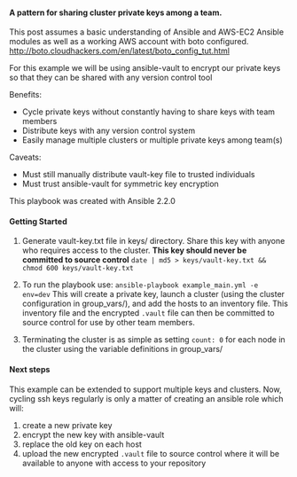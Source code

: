 #### A pattern for sharing cluster private keys among a team.

This post assumes a basic understanding of Ansible and AWS-EC2 Ansible modules as well as a working AWS account with boto configured.
http://boto.cloudhackers.com/en/latest/boto_config_tut.html

For this example we will be using ansible-vault to encrypt our private keys so that they can be shared with any version control tool

Benefits:
- Cycle private keys without constantly having to share keys with team members
- Distribute keys with any version control system
- Easily manage multiple clusters or multiple private keys among team(s)

Caveats:
- Must still manually distribute vault-key file to trusted individuals
- Must trust ansible-vault for symmetric key encryption

This playbook was created with Ansible 2.2.0

#### Getting Started
1. Generate vault-key.txt file in keys/ directory. Share this key with anyone who requires access to the cluster.  __This key should
never be committed to source control__
`date | md5 > keys/vault-key.txt && chmod 600 keys/vault-key.txt`

2. To run the playbook use:
`ansible-playbook example_main.yml -e env=dev`
This will create a private key, launch a cluster (using the cluster configuration in group_vars/), and add the hosts to an inventory
file. This inventory file and the encrypted `.vault` file can then be committed to source control for use by other team members.

3. Terminating the cluster is as simple as setting `count: 0` for each node in the cluster using the variable
definitions in group_vars/

#### Next steps
This example can be extended to support multiple keys and clusters.
Now, cycling ssh keys regularly is only a matter of creating an ansible role which will:
1. create a new private key
2. encrypt the new key with ansible-vault
3. replace the old key on each host
4. upload the new encrypted `.vault` file to source control where it will be available to anyone with access to your repository
